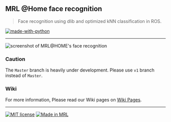 ## MRL @Home face recognition
> Face recognition using dlib and optimized kNN classification in ROS.

[![made-with-python](https://img.shields.io/badge/Made%20with-Python-1f425f.svg)](https://www.python.org/)

---

![screenshot of MRL@HOME's face recognition](https://github.com/mrl-athomelab/ros-face-recognition/blob/master/resources/screenshot.png?raw=true)

### Caution

The `Master` branch is heavily under development. Please use `v1` branch instead of `Master`.

### Wiki

For more information, Please read our Wiki pages on [Wiki Pages](https://github.com/mrlathome/ros-face-recognition/wiki).

---

[![MIT license](https://img.shields.io/badge/License-MIT-blue.svg)](https://lbesson.mit-license.org/)
[![Made in MRL](https://img.shields.io/badge/Made%20in-Mechatronic%20Research%20Labratories-red.svg)](https://www.qiau.ac.ir/)
